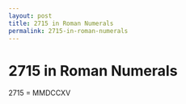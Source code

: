 ```yaml
---
layout: post
title: 2715 in Roman Numerals
permalink: 2715-in-roman-numerals
---
```


# 2715 in Roman Numerals

2715 = MMDCCXV
